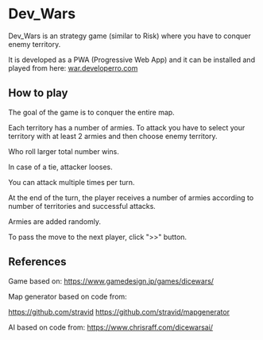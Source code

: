 # Dev_Wars

Dev_Wars is an strategy game (similar to Risk) where you have to conquer enemy territory.

It is developed as a PWA (Progressive Web App) and it can be installed and played from here: [war.developerro.com](https://war.developerro.com)

## How to play
The goal of the game is to conquer the entire map.

Each territory has a number of armies. To attack you have to select your territory with at least 2 armies and then choose enemy territory.

Who roll larger total number wins.

In case of a tie, attacker looses.

You can attack multiple times per turn.

At the end of the turn, the player receives a number of armies according to number of territories and successful attacks.

Armies are added randomly.

To pass the move to the next player, click ">>" button.

## References

Game based on:
https://www.gamedesign.jp/games/dicewars/

Map generator based on code from:

https://github.com/stravid
https://github.com/stravid/mapgenerator


AI based on code from:
https://www.chrisraff.com/dicewarsai/